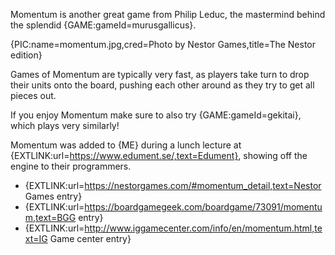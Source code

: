 Momentum is another great game from Philip Leduc, the mastermind behind the splendid {GAME:gameId=murusgallicus}.

{PIC:name=momentum.jpg,cred=Photo by Nestor Games,title=The Nestor edition}

Games of Momentum are typically very fast, as players take turn to drop their units onto the board, pushing each other around as they try to get all pieces out.

If you enjoy Momentum make sure to also try {GAME:gameId=gekitai}, which plays very similarly!

Momentum was added to {ME} during a lunch lecture at {EXTLINK:url=https://www.edument.se/,text=Edument}, showing off the engine to their programmers.

- {EXTLINK:url=https://nestorgames.com/#momentum_detail,text=Nestor Games entry}
- {EXTLINK:url=https://boardgamegeek.com/boardgame/73091/momentum,text=BGG entry}
- {EXTLINK:url=http://www.iggamecenter.com/info/en/momentum.html,text=IG Game center entry}
